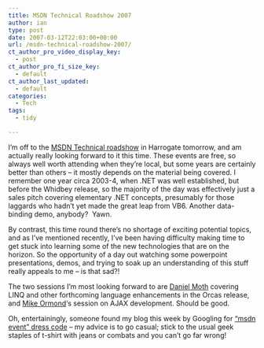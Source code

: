 ```yaml
---
title: MSDN Technical Roadshow 2007
author: ian
type: post
date: 2007-03-12T22:03:00+00:00
url: /msdn-technical-roadshow-2007/
ct_author_pro_video_display_key:
  - post
ct_author_pro_fi_size_key:
  - default
ct_author_last_updated:
  - default
categories:
  - Tech
tags:
  - tidy

---
```

<!--kg-card-begin: html-->

I&#8217;m off to the [MSDN Technical roadshow][1] in Harrogate tomorrow, and am actually really looking forward to it this time. These events are free, so always well worth attending when they&#8217;re local, but some years are certainly better than others &#8211; it mostly depends on the material being covered. I remember one year circa 2003-4, when .NET was well established, but before the Whidbey release, so the majority of the day was effectively just a sales pitch covering elementary .NET concepts, presumably for those laggards who hadn&#8217;t yet made the great leap from VB6. Another data-binding demo, anybody?&nbsp; Yawn.

By contrast, this time round there&#8217;s no shortage of exciting potential topics, and as I&#8217;ve mentioned recently, I&#8217;ve been having difficulty making time to get stuck into learning some of the new technologies that are on the horizon. So the opportunity of a day out watching some powerpoint presentations, demos, and trying to soak up an understanding of this stuff really appeals to me &#8211; is that sad?!

The two sessions I&#8217;m most looking forward to are [Daniel Moth][2] covering LINQ and other forthcoming language enhancements in the Orcas release, and [Mike Ormond][3]&#8216;s session on AJAX development. Should be good.

Oh, entertainingly, someone found my blog this week by Googling for [&#8220;msdn event&#8221; dress code][4] &#8211; my advice is to go casual; stick to the usual geek staples of t-shirt with jeans or combats and you can&#8217;t go far wrong!

<!--kg-card-end: html-->

 [1]: http://www.microsoft.com/uk/techroadshow2007/msdn/default.mspx
 [2]: http://www.danielmoth.com/Blog/
 [3]: http://blogs.msdn.com/mikeormond/default.aspx
 [4]: http://www.google.com/search?q=%22msdn+event%22+dress+code&